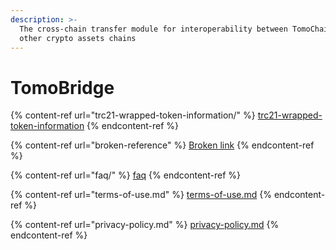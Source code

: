 ```yaml
---
description: >-
  The cross-chain transfer module for interoperability between TomoChain and
  other crypto assets chains
---
```


# TomoBridge

{% content-ref url="trc21-wrapped-token-information/" %}
[trc21-wrapped-token-information](trc21-wrapped-token-information/)
{% endcontent-ref %}

{% content-ref url="broken-reference" %}
[Broken link](broken-reference)
{% endcontent-ref %}

{% content-ref url="faq/" %}
[faq](faq/)
{% endcontent-ref %}

{% content-ref url="terms-of-use.md" %}
[terms-of-use.md](terms-of-use.md)
{% endcontent-ref %}

{% content-ref url="privacy-policy.md" %}
[privacy-policy.md](privacy-policy.md)
{% endcontent-ref %}

